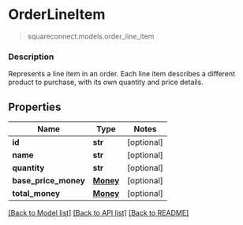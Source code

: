 # OrderLineItem
> squareconnect.models.order_line_item

### Description

Represents a line item in an order. Each line item describes a different product to purchase, with its own quantity and price details.

## Properties
Name | Type | Notes
------------ | ------------- | -------------
**id** | **str** | [optional] 
**name** | **str** | [optional] 
**quantity** | **str** | [optional] 
**base_price_money** | [**Money**](Money.md) | [optional] 
**total_money** | [**Money**](Money.md) | [optional] 

[[Back to Model list]](../README.md#documentation-for-models) [[Back to API list]](../README.md#documentation-for-api-endpoints) [[Back to README]](../README.md)


